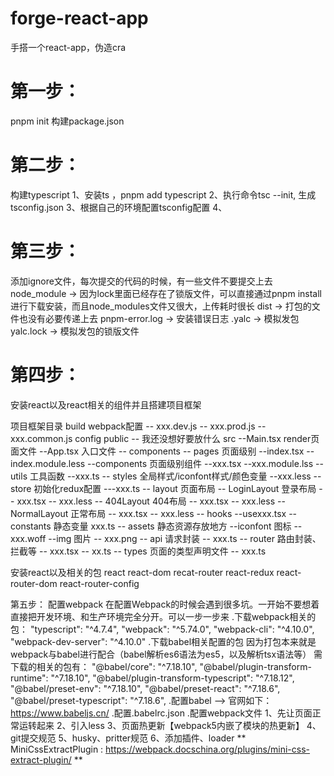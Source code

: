 # forge-react-app
手搭一个react-app，伪造cra
# 第一步：
pnpm init 构建package.json

# 第二步：
构建typescript
1、安装ts ，pnpm add typescript
2、执行命令tsc --init, 生成tsconfig.json
3、根据自己的环境配置tsconfig配置
4、

# 第三步：
添加ignore文件，每次提交的代码的时候，有一些文件不要提交上去
node_module -> 因为lock里面已经存在了锁版文件，可以直接通过pnpm install 进行下载安装，而且node_modules文件又很大，上传耗时很长
dist -> 打包的文件也没有必要传递上去
pnpm-error.log -> 安装错误日志
.yalc -> 模拟发包
yalc.lock -> 模拟发包的锁版文件

# 第四步：
安装react以及react相关的组件并且搭建项目框架

项目框架目录
build webpack配置
  -- xxx.dev.js
  -- xxx.prod.js
  -- xxx.common.js
config
public
 -- 我还没想好要放什么
src
  --Main.tsx  render页面文件
  --App.tsx  入口文件
  -- components
  -- pages 页面级别
      --index.tsx
      -- index.module.less
      --components 页面级别组件
        --xxx.tsx
        --xxx.module.lss
  -- utils 工具函数
      --xxx.ts
  -- styles 全局样式/iconfont样式/颜色变量
    --xxx.less
  -- store 初始化redux配置
    ---xxx.ts
  -- layout 页面布局
    -- LoginLayout 登录布局
      -- xxx.tsx
      -- xxx.less
    -- 404Layout 404布局
      -- xxx.tsx
      -- xxx.less
    -- NormalLayout 正常布局
      -- xxx.tsx
      -- xxx.less
  -- hooks 
      --usexxx.tsx
  -- constants 静态变量
      xxx.ts
  -- assets 静态资源存放地方
    --iconfont 图标
      -- xxx.woff
    --img  图片
      -- xxx.png
  -- api 请求封装
    -- xxx.ts
  -- router 路由封装、拦截等
      -- xxx.tsx
      -- xx.ts
  -- types 页面的类型声明文件
      -- xxx.ts

安装react以及相关的包
react
react-dom
recat-router
react-redux
react-router-dom
react-router-config

第五步： 配置webpack
在配置Webpack的时候会遇到很多坑。一开始不要想着直接把开发环境、和生产环境完全分开。可以一步一步来
 .下载webpack相关的包：
      "typescript": "^4.7.4",
      "webpack": "^5.74.0",
      "webpack-cli": "^4.10.0",
      "webpack-dev-server": "^4.10.0"
 .下载babel相关配置的包
    因为打包本来就是webpack与babel进行配合（babel解析es6语法为es5，以及解析tsx语法等）
  需下载的相关的包有：
      "@babel/core": "^7.18.10",
      "@babel/plugin-transform-runtime": "^7.18.10",
      "@babel/plugin-transform-typescript": "^7.18.12",
      "@babel/preset-env": "^7.18.10",
      "@babel/preset-react": "^7.18.6",
      "@babel/preset-typescript": "^7.18.6",
  .配置babel --> 官网如下：https://www.babeljs.cn/
  .配置.babelrc.json
  .配置webpack文件
    1、先让页面正常运转起来
    2、引入less
    3、页面热更新【webpack5内嵌了模块的热更新】
    4、git提交规范
    5、husky、pritter规范
    6、添加插件、loader 
      ** MiniCssExtractPlugin : https://webpack.docschina.org/plugins/mini-css-extract-plugin/
      ** 
    

    

 